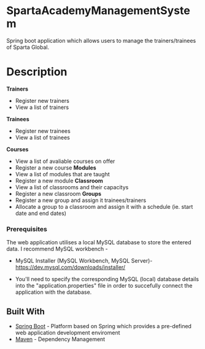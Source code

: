 # SpartaAcademyManagementSystem

Spring boot application which allows users to manage the trainers/trainees of Sparta Global.

# Description
**Trainers**
* Register new trainers 
* View a list of trainers

**Trainees**
* Register new trainees
* View a list of trainees

**Courses**
* View a list of avaliable courses on offer
* Register a new course
**Modules**
* View a list of modules that are taught 
* Register a new module
**Classroom**
* View a list of classrooms and their capacitys 
* Register a new classroom
**Groups**
* Register a new group and assign it trainees/trainers
* Allocate a group to a classroom and assign it with a schedule (ie. start date and end dates)

### Prerequisites
The web application utilises a local MySQL database to store the entered data.
I recommend MySQL workbench -
* MySQL Installer (MySQL Workbench, MySQL Server)- https://dev.mysql.com/downloads/installer/ 

* You'll need to specify the corresponding MySQL (local) database details into the "application.properties" file in order to succefully connect the application with the database.

## Built With
* [Spring Boot](https://spring.io/projects/spring-boot) - Platform based on Spring which provides a pre-defined web application development enviroment
* [Maven](https://maven.apache.org/) - Dependency Management

